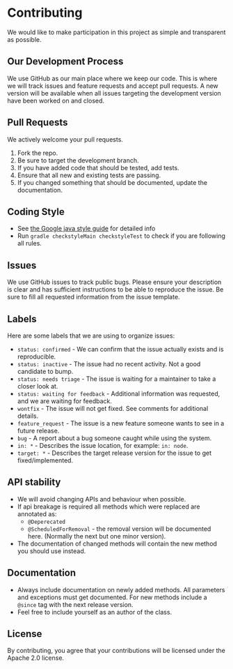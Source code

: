 # Contributing

We would like to make participation in this project as simple and transparent as possible.

## Our Development Process

We use GitHub as our main place where we keep our code. This is where we will track issues and feature requests and
accept pull requests. A new version will be available when all issues targeting the development version have been worked
on and closed.

## Pull Requests

We actively welcome your pull requests.

1. Fork the repo.
2. Be sure to target the development branch.
3. If you have added code that should be tested, add tests.
4. Ensure that all new and existing tests are passing.
5. If you changed something that should be documented, update the documentation.

## Coding Style

* See [the Google java style guide](https://google.github.io/styleguide/javaguide.html) for detailed info
* Run `gradle checkstyleMain checkstyleTest` to check if you are following all rules.

## Issues

We use GitHub issues to track public bugs. Please ensure your description is clear and has sufficient instructions to be
able to reproduce the issue. Be sure to fill all requested information from the issue template.

## Labels

Here are some labels that we are using to organize issues:

* `status: confirmed` - We can confirm that the issue actually exists and is reproducible.
* `status: inactive` - The issue had no recent activity. Not a good candidate to bump.
* `status: needs triage` - The issue is waiting for a maintainer to take a closer look at.
* `status: waiting for feedback` - Additional information was requested, and we are waiting for feedback.
* `wontfix` - The issue will not get fixed. See comments for additional details.
* `feature_request` - The issue is a new feature someone wants to see in a future release.
* `bug` - A report about a bug someone caught while using the system.
* `in: *` - Describes the issue location, for example: `in: node`.
* `target: *` - Describes the target release version for the issue to get fixed/implemented.

## API stability

* We will avoid changing APIs and behaviour when possible.
* If api breakage is required all methods which were replaced are annotated as:
  * `@Deperecated`
  * `@ScheduledForRemoval` - the removal version will be documented here. (Normally the next but one minor version).
* The documentation of changed methods will contain the new method you should use instead.

## Documentation

* Always include documentation on newly added methods. All parameters and exceptions must get documented. For new
  methods include a `@since` tag with the next release version.
* Feel free to include yourself as an author of the class.

## License

By contributing, you agree that your contributions will be licensed under the Apache 2.0 license.

